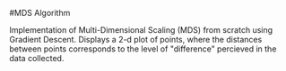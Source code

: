 #MDS Algorithm

Implementation of Multi-Dimensional Scaling (MDS) from scratch using Gradient Descent. Displays a 2-d plot of points, where the distances between
points corresponds to the level of "difference" percieved in the data collected.
